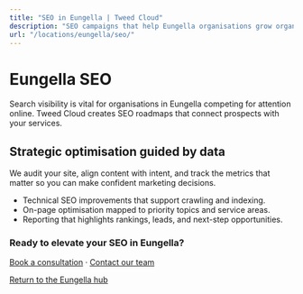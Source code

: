 ```yaml
---
title: "SEO in Eungella | Tweed Cloud"
description: "SEO campaigns that help Eungella organisations grow organic visibility."
url: "/locations/eungella/seo/"
---
```


# Eungella SEO

Search visibility is vital for organisations in Eungella competing for attention online. Tweed Cloud creates SEO roadmaps that connect prospects with your services.

## Strategic optimisation guided by data

We audit your site, align content with intent, and track the metrics that matter so you can make confident marketing decisions.

- Technical SEO improvements that support crawling and indexing.
- On-page optimisation mapped to priority topics and service areas.
- Reporting that highlights rankings, leads, and next-step opportunities.

### Ready to elevate your SEO in Eungella?

[Book a consultation](/consultation/) · [Contact our team](/contact/)

[Return to the Eungella hub](/locations/eungella/)
